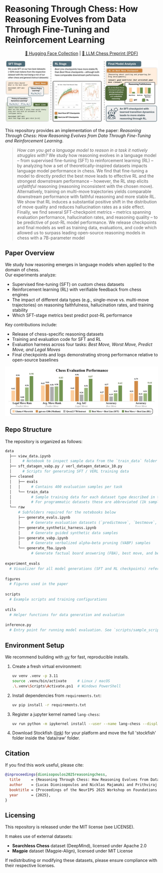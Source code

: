 # Reasoning Through Chess: How Reasoning Evolves from Data Through Fine-Tuning and Reinforcement Learning

<p align="center">
  <a href="https://huggingface.co/collections/lucasdino/llm-chess-68a28831deb81e6b1f0a7fb5">🤗 Hugging Face Collection</a> |
  <a href="https://lucasdino.github.io/assets/files/llm_chess_preprint_9-11-2025.pdf">📄 LLM Chess Preprint (PDF)</a>
</p>

![Key Takeaway](figures/scaledexperiments_takeaway.jpg)

This repository provides an implementation of the paper: *Reasoning Through Chess: How Reasoning Evolves from Data Through Fine-Tuning and Reinforcement Learning*.

> *How can you get a language model to reason in a task it natively struggles with?* We study how reasoning evolves in a language model – from supervised fine-tuning (SFT) to reinforcement learning (RL) – by analyzing how a set of theoretically-inspired datasets impacts language model performance in chess. We find that fine-tuning a model to directly predict the best move leads to effective RL and the strongest downstream performance – however, the RL step elicits *unfaithful* reasoning (reasoning inconsistent with the chosen move). Alternatively, training on multi-move trajectories yields comparable downstream performance with faithful reasoning and more stable RL. We show that RL induces a substantial positive shift in the distribution of move quality and reduces hallucination rates as a side effect. Finally, we find several SFT-checkpoint metrics – metrics spanning evaluation performance, hallucination rates, and reasoning quality – to be predictive of post-RL model performance. We release checkpoints and final models as well as training data, evaluations, and code which allowed us to surpass leading open-source reasoning models in chess with a 7B-parameter model


## Paper Overview
We study how reasoning emerges in language models when applied to the domain of chess.  
Our experiments analyze:
- Supervised fine-tuning (SFT) on custom chess datasets  
- Reinforcement learning (RL) with verifiable feedback from chess engines  
- The impact of different data types (e.g., single-move vs. multi-move trajectories) on reasoning faithfulness, hallucination rates, and training stability  
- Which SFT-stage metrics best predict post-RL performance  

Key contributions include:
- Release of chess-specific reasoning datasets  
- Training and evaluation code for SFT and RL  
- Evaluation harness across four tasks: *Best Move, Worst Move, Predict Move, and Legal Moves*  
- Final checkpoints and logs demonstrating strong performance relative to open-source baselines

![Final Evaluation Performance](figures/final_eval_performance.jpg)

## Repo Structure

The repository is organized as follows:

```bash
data
  ├── view_data.ipynb
  │     # Notebook to inspect sample data from the `train_data` folder
  ├── sft_datagen_vabp.py / verl_datagen_datamix_10.py
  │     # Scripts for generating SFT / VERL training data
  ├── cleaned
  │   ├── evals
  │   │     # Contains 400 evaluation samples per task
  │   └── train_data
  │         # Sample training data for each dataset type described in the paper.
  │         # For programmatic datasets these are abbreviated (1k samples), but we provide code to generate the full datasets.
  └── raw
      # Subfolders required for the notebooks below
      ├── generate_evals.ipynb
      │     # Generate evaluation datasets (`predictmove`, `bestmove`, `worstmove`, `legalmoves`)
      ├── generate_synthetic_harness.ipynb
      │     # Generate guided synthetic data samples
      ├── generate_vabp.ipynb
      │     # Generate verbalized alpha–beta pruning (VABP) samples
      └── generate_fba.ipynb
            # Generate factual board answering (FBA), best move, and best line data for SFT training

experiment_evals
  # Visualizer for all model generations (SFT and RL checkpoints) referenced in the paper. See the README in this folder for usage.

figures
  # Figures used in the paper

scripts
  # Example scripts and training configurations

utils
  # Helper functions for data generation and evaluation

inference.py
  # Entry point for running model evaluation. See `scripts/sample_scripts/sample_scripts.txt` for usage examples.
```


## Environment Setup

We recommend building with [uv](https://github.com/astral-sh/uv) for fast, reproducible installs.

1. Create a fresh virtual environment:
   ```bash
   uv venv .venv -p 3.11
   source .venv/bin/activate     # Linux / macOS
   .\.venv\Scripts\Activate.ps1  # Windows PowerShell
   ```

2. Install dependencies from `requirements.txt`:
    ```bash
    uv pip install -r requirements.txt
    ```

3. Register a jupyter kernel named `lang-chess`:
    ```bash
    uv run python -m ipykernel install --user --name lang-chess --display-name "Python (lang-chess)"
    ```

4. Download Stockfish ([link](https://stockfishchess.org/download/)) for your platform and move the full 'stockfish' folder inside the 'data/raw' folder.

## Citation
If you find this work useful, please cite:

```bibtex
@inproceedings{dionisopoulos2025reasoningchess,
  title     = {Reasoning Through Chess: How Reasoning Evolves from Data Through Fine-Tuning and Reinforcement Learning},
  author    = {Lucas Dionisopoulos and Nicklas Majamaki and Prithviraj Ammanabrolu},
  booktitle = {Proceedings of the NeurIPS 2025 Workshop on Foundations of Reasoning in Language Models},
  year      = {2025},
}
```

## Licensing
This repository is released under the MIT license (see LICENSE).

It makes use of external datasets:
- **Searchless Chess** dataset (DeepMind), licensed under Apache 2.0  
- **Magpie** dataset (Magpie-Align), licensed under MIT License  

If redistributing or modifying these datasets, please ensure compliance with their respective licenses.